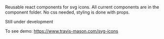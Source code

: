 Reusable react components for svg icons.
All current components are in the component folder.
No css needed, styling is done with props.

Still under development

To see demo:
https://www.travis-mason.com/svg-icons

